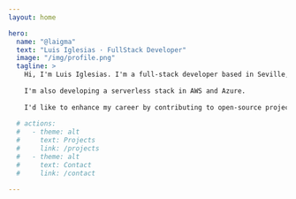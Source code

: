 ```yaml
---
layout: home

hero:
  name: "@laigma"
  text: "Luis Iglesias · FullStack Developer"
  image: "/img/profile.png"
  tagline: >
    Hi, I'm Luis Iglesias. I'm a full-stack developer based in Seville, Spain, experienced in VueJS and NodeJS frameworks. 
    
    I'm also developing a serverless stack in AWS and Azure. 
    
    I'd like to enhance my career by contributing to open-source projects through this site.
    
  # actions:
  #   - theme: alt
  #     text: Projects
  #     link: /projects
  #   - theme: alt
  #     text: Contact
  #     link: /contact

---
```

<Animation />
<CustomHome />

<script>
// import Animation from "./views/Animation.vue"
import CustomHome from "./views/FeaturesLayout.vue"

export default {
  components: {
    // Animation,
    CustomHome
  }
}
</script>
